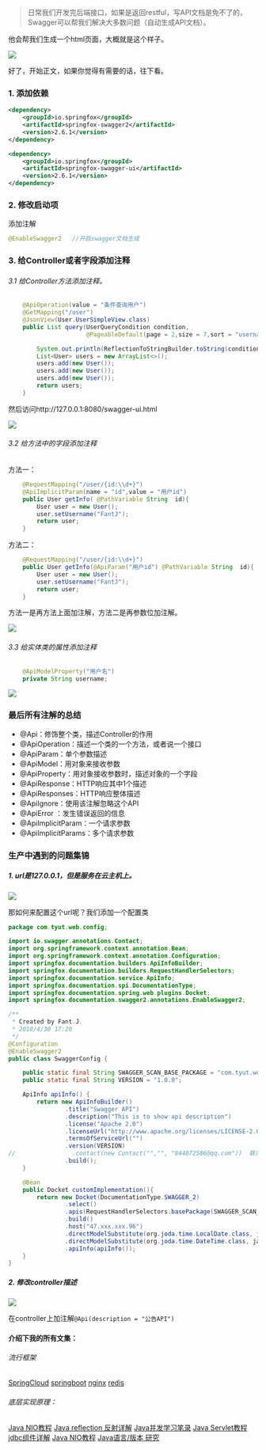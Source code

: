 

>日常我们开发完后端接口，如果是返回restful，写API文档是免不了的，Swagger可以帮我们解决大多数问题（自动生成API文档）。

他会帮我们生成一个html页面，大概就是这个样子。

![](https://upload-images.jianshu.io/upload_images/5786888-b1be26b8a2f5237d.png?imageMogr2/auto-orient/strip%7CimageView2/2/w/1240)


好了，开始正文，如果你觉得有需要的话，往下看。


###  1. 添加依赖
```xml
<dependency>
	<groupId>io.springfox</groupId>
	<artifactId>springfox-swagger2</artifactId>
	<version>2.6.1</version>
</dependency>

<dependency>
	<groupId>io.springfox</groupId>
	<artifactId>springfox-swagger-ui</artifactId>
	<version>2.6.1</version>
</dependency>
```

###  2. 修改启动项
添加注解

```java
@EnableSwagger2   //开启swagger文档生成
```

###  3. 给Controller或者字段添加注释


######  3.1 给Controller方法添加注释。
```java
    @ApiOperation(value = "条件查询用户")
    @GetMapping("/user")
    @JsonView(User.UserSimpleView.class)
    public List query(UserQueryCondition condition,
                      @PageableDefault(page = 2,size = 7,sort = "username,asc")Pageable pageable){

        System.out.println(ReflectionToStringBuilder.toString(condition, ToStringStyle.DEFAULT_STYLE));
        List<User> users = new ArrayList<>();
        users.add(new User());
        users.add(new User());
        users.add(new User());
        return users;
    }
```
然后访问http://127.0.0.1:8080/swagger-ui.html

![](https://upload-images.jianshu.io/upload_images/5786888-1ee2f23023f439f1.png?imageMogr2/auto-orient/strip%7CimageView2/2/w/1240)

######  3.2 给方法中的字段添加注释
方法一：
```java
    @RequestMapping("/user/{id:\\d+}")
    @ApiImplicitParam(name = "id",value = "用户id")
    public User getInfo( @PathVariable String  id){
        User user = new User();
        user.setUsername("FantJ");
        return user;
    }
```
方法二：
```java
    @RequestMapping("/user/{id:\\d+}")
    public User getInfo(@ApiParam("用户id") @PathVariable String  id){
        User user = new User();
        user.setUsername("FantJ");
        return user;
    }
```
方法一是再方法上面加注解，方法二是再参数位加注解。

![](https://upload-images.jianshu.io/upload_images/5786888-c94d55485be842ec.png?imageMogr2/auto-orient/strip%7CimageView2/2/w/1240)

######  3.3 给实体类的属性添加注释

```java
    @ApiModelProperty("用户名")
    private String username;

```


![](https://upload-images.jianshu.io/upload_images/5786888-686fd35ff3b036e6.png?imageMogr2/auto-orient/strip%7CimageView2/2/w/1240)


###  最后所有注解的总结
* @Api：修饰整个类，描述Controller的作用
* @ApiOperation：描述一个类的一个方法，或者说一个接口
* @ApiParam：单个参数描述
* @ApiModel：用对象来接收参数
* @ApiProperty：用对象接收参数时，描述对象的一个字段
* @ApiResponse：HTTP响应其中1个描述
* @ApiResponses：HTTP响应整体描述
* @ApiIgnore：使用该注解忽略这个API
* @ApiError ：发生错误返回的信息
* @ApiImplicitParam：一个请求参数
* @ApiImplicitParams：多个请求参数

###   生产中遇到的问题集锦

#####    1. url是127.0.0.1，但是服务在云主机上。

![](https://upload-images.jianshu.io/upload_images/5786888-baa3cb6d7eb65384.png?imageMogr2/auto-orient/strip%7CimageView2/2/w/1240)

那如何来配置这个url呢？我们添加一个配置类
```java
package com.tyut.web.config;

import io.swagger.annotations.Contact;
import org.springframework.context.annotation.Bean;
import org.springframework.context.annotation.Configuration;
import springfox.documentation.builders.ApiInfoBuilder;
import springfox.documentation.builders.RequestHandlerSelectors;
import springfox.documentation.service.ApiInfo;
import springfox.documentation.spi.DocumentationType;
import springfox.documentation.spring.web.plugins.Docket;
import springfox.documentation.swagger2.annotations.EnableSwagger2;

/**
 * Created by Fant.J.
 * 2018/4/30 17:20
 */
@Configuration
@EnableSwagger2
public class SwaggerConfig {

    public static final String SWAGGER_SCAN_BASE_PACKAGE = "com.tyut.web.controller";
    public static final String VERSION = "1.0.0";

    ApiInfo apiInfo() {
        return new ApiInfoBuilder()
                .title("Swagger API")
                .description("This is to show api description")
                .license("Apache 2.0")
                .licenseUrl("http://www.apache.org/licenses/LICENSE-2.0.html")
                .termsOfServiceUrl("")
                .version(VERSION)
//                .contact(new Contact("","", "844072586@qq.com"))  联系方式
                .build();
    }

    @Bean
    public Docket customImplementation(){
        return new Docket(DocumentationType.SWAGGER_2)
                .select()
                .apis(RequestHandlerSelectors.basePackage(SWAGGER_SCAN_BASE_PACKAGE))
                .build()
                .host("47.xxx.xxx.96")
                .directModelSubstitute(org.joda.time.LocalDate.class, java.sql.Date.class)
                .directModelSubstitute(org.joda.time.DateTime.class, java.util.Date.class)
                .apiInfo(apiInfo());
    }
}

```
#####    2. 修改controller描述

![](https://upload-images.jianshu.io/upload_images/5786888-26952409b89f244b.png?imageMogr2/auto-orient/strip%7CimageView2/2/w/1240)


在controller上加注解`@Api(description = "公告API")`



####   介绍下我的所有文集：
######   流行框架
[SpringCloud](https://www.jianshu.com/nb/18726057)
[springboot](https://www.jianshu.com/nb/19053594)
[nginx](https://www.jianshu.com/nb/18436827)
[redis](https://www.jianshu.com/nb/21461220)

######  底层实现原理：
[Java NIO教程](https://www.jianshu.com/nb/21635138)
[Java reflection 反射详解](https://www.jianshu.com/nb/21989596)
[Java并发学习笔录](https://www.jianshu.com/nb/22549959)
[Java Servlet教程](https://www.jianshu.com/nb/22065472)
[jdbc组件详解](https://www.jianshu.com/nb/22774157)
[Java NIO教程](https://www.jianshu.com/nb/21635138)
[Java语言/版本 研究](https://www.jianshu.com/nb/19137666)








